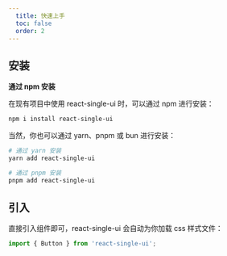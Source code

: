 ```yaml
---
  title: 快速上手
  toc: false
  order: 2
---
```


## 安装

**通过 npm 安装**

在现有项目中使用 react-single-ui 时，可以通过 npm 进行安装：

```bash
npm i install react-single-ui
```

当然，你也可以通过 yarn、pnpm 或 bun 进行安装：

```bash
# 通过 yarn 安装
yarn add react-single-ui

# 通过 pnpm 安装
pnpm add react-single-ui

```

## 引入

直接引入组件即可，react-single-ui 会自动为你加载 css 样式文件：

```js
import { Button } from 'react-single-ui';
```
